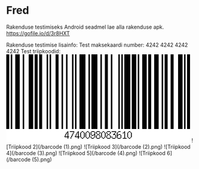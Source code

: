 # Fred

Rakenduse testimiseks Android seadmel lae alla rakenduse apk. https://gofile.io/d/3r8HXT

Rakenduse testimise lisainfo: 
Test maksekaardi number: 4242 4242 4242 4242
Test triipkoodid: 
![Triipkood 1](/barcode.png)
![Triipkood 2](/barcode (1).png)
![Triipkood 3](/barcode (2).png)
![Triipkood 4](/barcode (3).png)
![Triipkood 5](/barcode (4).png)
![Triipkood 6](/barcode (5).png)
